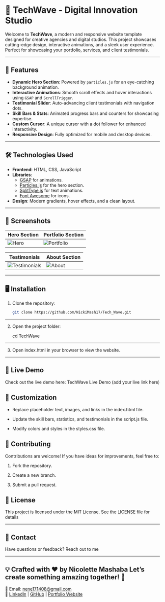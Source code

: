 # 🌊 TechWave - Digital Innovation Studio

Welcome to **TechWave**, a modern and responsive website template designed for creative agencies and digital studios. This project showcases cutting-edge design, interactive animations, and a sleek user experience. Perfect for showcasing your portfolio, services, and client testimonials.

---

## 🚀 Features

- **Dynamic Hero Section**: Powered by `particles.js` for an eye-catching background animation.
- **Interactive Animations**: Smooth scroll effects and hover interactions using `GSAP` and `ScrollTrigger`.
- **Testimonial Slider**: Auto-advancing client testimonials with navigation dots.
- **Skill Bars & Stats**: Animated progress bars and counters for showcasing expertise.
- **Custom Cursor**: A unique cursor with a dot follower for enhanced interactivity.
- **Responsive Design**: Fully optimized for mobile and desktop devices.

---

## 🛠️ Technologies Used

- **Frontend**: HTML, CSS, JavaScript
- **Libraries**:
  - [GSAP](https://greensock.com/gsap/) for animations.
  - [Particles.js](https://vincentgarreau.com/particles.js/) for the hero section.
  - [SplitType.js](https://github.com/lukePeavey/SplitType) for text animations.
  - [Font Awesome](https://fontawesome.com/) for icons.
- **Design**: Modern gradients, hover effects, and a clean layout.

---

## 🎨 Screenshots

| **Hero Section** | **Portfolio Section** |
|------------------|-----------------------|
| ![Hero](images/hero.png) | ![Portfolio](images/portfolio.png) |

| **Testimonials** | **About Section** |
|------------------|-------------------|
| ![Testimonials](images/testimonials.png) | ![About](images/about.png) |

---

## 🖥️ Installation

1. Clone the repository:
   ```bash
   git clone https://github.com/NickiMash17/Tech_Wave.git
---

2. Open the project folder:

    cd TechWave

---

3. Open index.html in your browser to view the website. 

---

## 🌟 Live Demo

Check out the live demo here: TechWave Live Demo (add your live link here)

## 📝 Customization

- Replace placeholder text, images, and links in the index.html file.

- Update the skill bars, statistics, and testimonials in the script.js file.

- Modify colors and styles in the styles.css file.

## 🤝 Contributing
Contributions are welcome! If you have ideas for improvements, feel free to:

1. Fork the repository.

2. Create a new branch.

3. Submit a pull request.


## 📄 License

This project is licensed under the MIT License. See the LICENSE file for details

---

## 💬 Contact
Have questions or feedback? Reach out to me 

---


## 💡 Crafted with ❤️ by Nicolette Mashaba  Let’s create something amazing together! 🚀
📧 Email: [nene171408@gmail.com](nene171408@gmail.com)  
🔗 [LinkedIn](https://www.linkedin.com/in/nicolette-mashaba-b094a5221/) | [GitHub](https://github.com/NickiMash17) | [Portfolio Website](https://nicolettemashaba.vercel.app/) 

